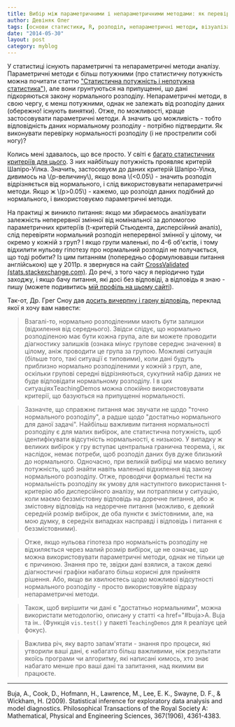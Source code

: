 ```yaml
---
title: Вибір між параметричними і непараметричними методами: як перевірити нормальність розподілу
author: Девіняк Олег
tags: [основи статистики, R, розподіл, непараметричні методи, візуалізація]
date: "2014-05-30"
layout: post
category: myblog
---
```


У статистиці існують параметричні та непараметричні методи аналізу. Параметричні методи є більш потужними (про статистичну потужність можна почитати статтю ["Статистична потужність і непотужна статистика"](http://stat.org.ua/blog/donewrong/unpowered-statistics/)), але вони грунтуються на припущенні, що дані підкоряються закону нормального розподілу. Непараметричні методи, в свою чергу, є менш потужними, однак не залежать від розподілу даних (обережно! існують винятки). Отже, по можливості, краще застосовувати параметричні методи. А значить цю можливість - тобто відповідність даних нормальному розподілу - потрібно підтвердити. Як виконувати перевірку нормальності розподілу (і не прострелити собі ногу)?

Колись мені здавалось, що все просто. У світі є [багато статистичних критеріїв для цього](http://en.wikipedia.org/wiki/Category%3aNormality_tests). З них найбільшу потужність проявляє критерій Шапіро-Уілка. Значить, застосовуєм до даних критерій Шапіро-Уілка, дивимось на \\(р-величину\\), якщо вона \\(<0.05\\) - значить розподіл відрізняється від нормального, і слід використовувати непараметричні методи. Якщо ж \\(р>0.05\\) - кажемо, що розпоідл даних подібний до нормального, і використовуємо параметричні методи. 

На практиці ж виникло питання: якщо ми збираємось аналізувати залежність неперервної змінної від номінальної за допомогою параметричних критеріїв (t-критерій Стьюдента, дисперсійний аналіз), слід перевіряти нормальний розподіл неперервної змінної у цілому, чи окремо у кожній з груп? І якщо групи маленькі, по 4-6 об'єктів, і тому відхилити нульову гіпотезу про нормальний розподіл не получається, що тоді робити? Із цим питанням (попередньо сформулювавши питання англійською) ще у 2011р. я звернувся на сайт [CrossValidated (stats.stackexchange.com)](http://stats.stackexchange.com). До речі, з того часу я періодично туди заходжу, і якщо бачу питання, які досі без відповіді, а відповідь я знаю - пишу (можете подивитись [мій профіль на цьому сайті](http://stats.stackexchange.com/users/8165/o-devinyak)).

Так-от, Др. Грег Сноу дав [досить вичерпну і гарну відповідь](http://stats.stackexchange.com/questions/20177/what-have-to-be-normally-distributed-groups-or-whole-sample), переклад якої я хочу вам навести:

> Взагалі-то, нормально розподіленими мають бути залишки (відхилення від середнього). Звідси слідує, що нормально розподіленою має бути кожна група, але ви можете проводити діагностику залишків (ознака мінус групове середнє значення) в цілому, аніж проводити це група за групою. Можливі ситуація (більше того, такі ситуації є типовими), коли дані будуть приблизно нормально розподіленими у кожній з груп, але, оскільки групові середні відрізняються, сукупний набір даних не буде відповідати нормальному розподілу. І в цих ситуаціяхTeachingDemos можна спокійно використовувати критерії, що базуються на припущенні нормальності. 

> Зазначте, що справжнє питання має звучати не щодо "точно нормального розподілу", а радше щодо "достатньо нормального для даної задачі". Найбільш важливим питання нормальності розподілу є для малих вибірок, але статистична потужність, щоб ідентифікувати відсутність нормальності, є низькою. У випадку ж великих вибірок у гру вступає центральна гранична теорема, і, як наслідок, немає потреби, щоб розподіл даних був дуже близький до нормального. Одночасно, при великій вибірці ми маємо велику потужність, щоб знайти навіть маленькі відхилення від закону нормального розподілу. Отже, проводячи формальні тести на нормальність розподілу як умову для наступнтого використання t-критерію або дисперсійного аналізу, ми потрапляєм у ситуацію, коли маємо беззмістовну відповідь на доречне питання, або ж змістовну відповідь на недоречне питання (можливо, є деякий середній розмір вибірок, де оба пункти є змістовними, але, на мою думку, в середніх випадках насправді і відповідь і питання є беззмістовними).

> Отже, якщо нульова гіпотеза про нормальність розподілу не відхиляється через малий розмір вибірок, це не означає, що можна використовувати параметричні методи, однак не тільки це є причиною. Знання про те, звідки дані взялися, а також деякі діагностичні графіки набагато більш корисні для прийнятя рішення. Або, якщо ви хвилюєтесь щодо можливої відсутності нормального розподілу - просто використовуйте відразу непараметричні методи.

> Також, щоб вирішити чи дані є "достатньо нормальними", можна використати методологію, описану у статті <a href="#buja>A. Buja та ін.</a>. (Функція `vis.test()` у пакеті `TeachingDemos` для `R` реалізує цей фокус).

> Важлива річ, яку варто запам'ятати - знання про процеси, які утворили ваші дані, є набагато більш важливими, ніж результати якоїсь програми чи алгоритму, які написані кимось, хто знає набагато менше про ваші дані та запитання, над якимим ви працюєте.

___

<div class="nohover">
<a name="buja", id="anchor">Buja, A., Cook, D., Hofmann, H., Lawrence, M., Lee, E. K., Swayne, D. F., & Wickham, H. (2009). Statistical inference for exploratory data analysis and model diagnostics. Philosophical Transactions of the Royal Society A: Mathematical, Physical and Engineering Sciences, 367(1906), 4361-4383.</a>
</div>


